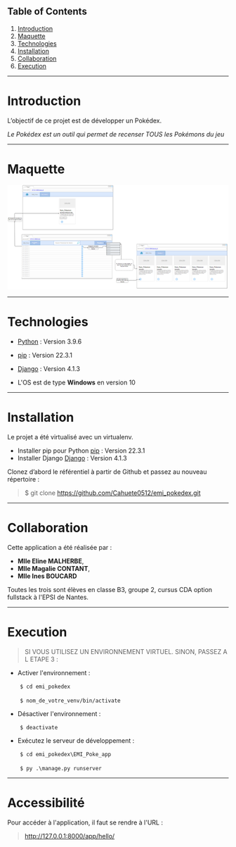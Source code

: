 ## Table of Contents
1. [Introduction](#Introduction)
2. [Maquette](#Maquette)
3. [Technologies](#Technologies)
4. [Installation](#Installation)
5. [Collaboration](#Collaboration)
6. [Execution](#Execution)
***
# Introduction

L’objectif de ce projet est de développer un Pokédex.

_Le Pokédex est un outil qui permet de recenser TOUS les Pokémons du jeu_

***
# Maquette

![Alt text](EMI_Poke_app/Project/Assets/maquettePke.PNG?raw=true "Optional Title")
***
# Technologies

* [Python](https://docs.python.org/3.9/) : Version 3.9.6

* [pip](https://pip.pypa.io/en/stable/index.html) : Version 22.3.1

* [Django](https://docs.djangoproject.com/en/4.1/) : Version 4.1.3

* L'OS est de type **Windows** en version 10
***
# Installation

Le projet a été virtualisé avec un virtualenv. 

* Installer pip pour Python [pip](https://pip.pypa.io/en/stable/index.html) : Version 22.3.1
* Installer Django [Django](https://docs.djangoproject.com/en/4.1/) : Version 4.1.3

Clonez d’abord le référentiel à partir de Github et passez au nouveau répertoire :

>    $ git clone https://github.com/Cahuete0512/emi_pokedex.git
***
# Collaboration

Cette application a été réalisée par :

* **Mlle Eline MALHERBE**, 
* **Mlle Magalie CONTANT**,
* **Mlle Ines BOUCARD**

Toutes les trois sont élèves en classe B3, groupe 2, cursus CDA option fullstack à l'EPSI de Nantes.
***
# Execution

> SI VOUS UTILISEZ UN ENVIRONNEMENT VIRTUEL. SINON, PASSEZ A L ETAPE 3 : 
* Activer l'environnement :
```
    $ cd emi_pokedex
    
    $ nom_de_votre_venv/bin/activate
```

* Désactiver l'environnement :
```
    $ deactivate
```
* Exécutez le serveur de développement :
```
    $ cd emi_pokedex\EMI_Poke_app

    $ py .\manage.py runserver
```
***
# Accessibilité

Pour accéder à l'application, il faut se rendre à l'URL :

>http://127.0.0.1:8000/app/hello/

